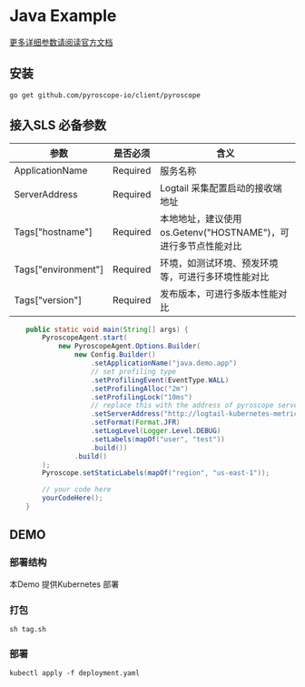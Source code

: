 # Java Example

[更多详细参数请阅读官方文档](https://pyroscope.io/docs/java/)

## 安装

```
go get github.com/pyroscope-io/client/pyroscope
```

## 接入SLS 必备参数

| 参数                  | 是否必须     | 含义                                        |
|---------------------|----------|-------------------------------------------|
| ApplicationName     | Required | 服务名称                                      |
| ServerAddress       | Required | Logtail 采集配置启动的接收端地址                      |
| Tags["hostname"]    | Required | 本地地址，建议使用os.Getenv("HOSTNAME")，可进行多节点性能对比 |
| Tags["environment"] | Required | 环境，如测试环境、预发环境等，可进行多环境性能对比                 |
| Tags["version"]     | Required | 发布版本，可进行多版本性能对比                           |

```java
	public static void main(String[] args) {
        PyroscopeAgent.start(
            new PyroscopeAgent.Options.Builder(
                new Config.Builder()
                    .setApplicationName("java.demo.app")
					// set profiling type
                    .setProfilingEvent(EventType.WALL)
                    .setProfilingAlloc("2m")
                    .setProfilingLock("10ms")
					// replace this with the address of pyroscope server
                    .setServerAddress("http://logtail-kubernetes-metrics.sls-monitoring:4040")
                    .setFormat(Format.JFR)
                    .setLogLevel(Logger.Level.DEBUG)
                    .setLabels(mapOf("user", "test"))
                    .build())
                .build()
        );
        Pyroscope.setStaticLabels(mapOf("region", "us-east-1"));

		// your code here
        yourCodeHere();
    }
```

## DEMO

### 部署结构

本Demo 提供Kubernetes 部署

### 打包

```shell
sh tag.sh
```

### 部署

```shell
kubectl apply -f deployment.yaml
```

